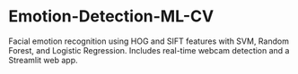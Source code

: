 # Emotion-Detection-ML-CV
Facial emotion recognition using HOG and SIFT features with SVM, Random Forest, and Logistic Regression. Includes real-time webcam detection and a Streamlit web app.
